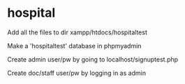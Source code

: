 # hospital

Add all the files to dir xampp/htdocs/hospitaltest

Make a 'hospitaltest' database in phpmyadmin

Create admin user/pw by going to localhost/signuptest.php

Create doc/staff user/pw by logging in as admin 
